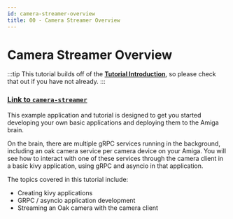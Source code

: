 ```yaml
---
id: camera-streamer-overview
title: 00 - Camera Streamer Overview
---
```


# Camera Streamer Overview

:::tip
This tutorial builds off of the [**Tutorial Introduction**](/docs/tutorials/introduction/tutorial-introduction), so please check that out if you have not already.
:::

### [Link to `camera-streamer`](https://github.com/farm-ng/camera-streamer)

This example application and tutorial is designed to get you started developing your own basic applications and deploying them to the Amiga brain.

On the brain, there are multiple gRPC services running in the background, including an oak camera service per camera device on your Amiga.
You will see how to interact with one of these services through the camera client in a basic kivy application,
using gRPC and asyncio in that application.

The topics covered in this tutorial include:

- Creating kivy applications
- GRPC / asyncio application development
- Streaming an Oak camera with the camera client
